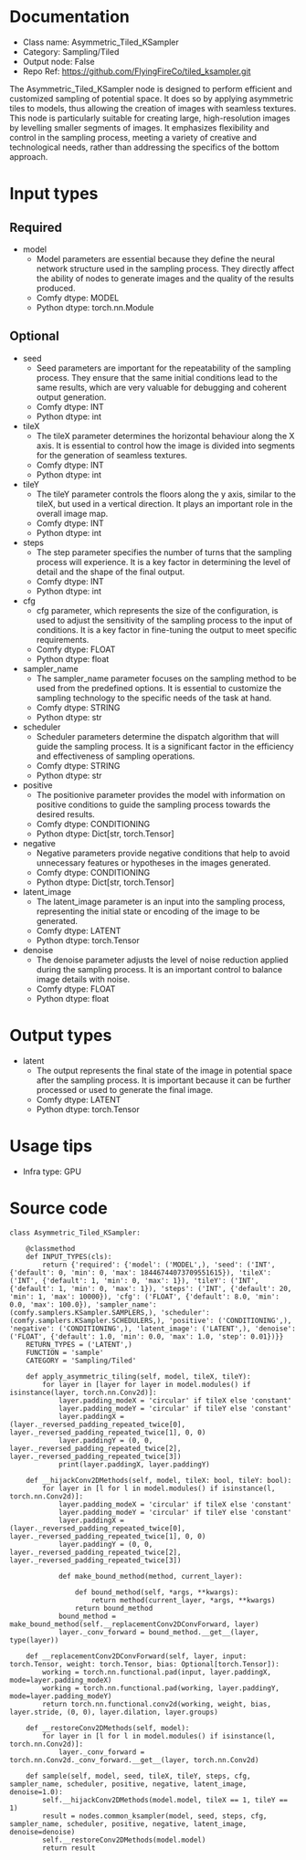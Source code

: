 # Documentation
- Class name: Asymmetric_Tiled_KSampler
- Category: Sampling/Tiled
- Output node: False
- Repo Ref: https://github.com/FlyingFireCo/tiled_ksampler.git

The Asymmetric_Tiled_KSampler node is designed to perform efficient and customized sampling of potential space. It does so by applying asymmetric tiles to models, thus allowing the creation of images with seamless textures. This node is particularly suitable for creating large, high-resolution images by levelling smaller segments of images. It emphasizes flexibility and control in the sampling process, meeting a variety of creative and technological needs, rather than addressing the specifics of the bottom approach.

# Input types
## Required
- model
    - Model parameters are essential because they define the neural network structure used in the sampling process. They directly affect the ability of nodes to generate images and the quality of the results produced.
    - Comfy dtype: MODEL
    - Python dtype: torch.nn.Module
## Optional
- seed
    - Seed parameters are important for the repeatability of the sampling process. They ensure that the same initial conditions lead to the same results, which are very valuable for debugging and coherent output generation.
    - Comfy dtype: INT
    - Python dtype: int
- tileX
    - The tileX parameter determines the horizontal behaviour along the X axis. It is essential to control how the image is divided into segments for the generation of seamless textures.
    - Comfy dtype: INT
    - Python dtype: int
- tileY
    - The tileY parameter controls the floors along the y axis, similar to the tileX, but used in a vertical direction. It plays an important role in the overall image map.
    - Comfy dtype: INT
    - Python dtype: int
- steps
    - The step parameter specifies the number of turns that the sampling process will experience. It is a key factor in determining the level of detail and the shape of the final output.
    - Comfy dtype: INT
    - Python dtype: int
- cfg
    - cfg parameter, which represents the size of the configuration, is used to adjust the sensitivity of the sampling process to the input of conditions. It is a key factor in fine-tuning the output to meet specific requirements.
    - Comfy dtype: FLOAT
    - Python dtype: float
- sampler_name
    - The sampler_name parameter focuses on the sampling method to be used from the predefined options. It is essential to customize the sampling technology to the specific needs of the task at hand.
    - Comfy dtype: STRING
    - Python dtype: str
- scheduler
    - Scheduler parameters determine the dispatch algorithm that will guide the sampling process. It is a significant factor in the efficiency and effectiveness of sampling operations.
    - Comfy dtype: STRING
    - Python dtype: str
- positive
    - The positionive parameter provides the model with information on positive conditions to guide the sampling process towards the desired results.
    - Comfy dtype: CONDITIONING
    - Python dtype: Dict[str, torch.Tensor]
- negative
    - Negative parameters provide negative conditions that help to avoid unnecessary features or hypotheses in the images generated.
    - Comfy dtype: CONDITIONING
    - Python dtype: Dict[str, torch.Tensor]
- latent_image
    - The latent_image parameter is an input into the sampling process, representing the initial state or encoding of the image to be generated.
    - Comfy dtype: LATENT
    - Python dtype: torch.Tensor
- denoise
    - The denoise parameter adjusts the level of noise reduction applied during the sampling process. It is an important control to balance image details with noise.
    - Comfy dtype: FLOAT
    - Python dtype: float

# Output types
- latent
    - The output represents the final state of the image in potential space after the sampling process. It is important because it can be further processed or used to generate the final image.
    - Comfy dtype: LATENT
    - Python dtype: torch.Tensor

# Usage tips
- Infra type: GPU

# Source code
```
class Asymmetric_Tiled_KSampler:

    @classmethod
    def INPUT_TYPES(cls):
        return {'required': {'model': ('MODEL',), 'seed': ('INT', {'default': 0, 'min': 0, 'max': 18446744073709551615}), 'tileX': ('INT', {'default': 1, 'min': 0, 'max': 1}), 'tileY': ('INT', {'default': 1, 'min': 0, 'max': 1}), 'steps': ('INT', {'default': 20, 'min': 1, 'max': 10000}), 'cfg': ('FLOAT', {'default': 8.0, 'min': 0.0, 'max': 100.0}), 'sampler_name': (comfy.samplers.KSampler.SAMPLERS,), 'scheduler': (comfy.samplers.KSampler.SCHEDULERS,), 'positive': ('CONDITIONING',), 'negative': ('CONDITIONING',), 'latent_image': ('LATENT',), 'denoise': ('FLOAT', {'default': 1.0, 'min': 0.0, 'max': 1.0, 'step': 0.01})}}
    RETURN_TYPES = ('LATENT',)
    FUNCTION = 'sample'
    CATEGORY = 'Sampling/Tiled'

    def apply_asymmetric_tiling(self, model, tileX, tileY):
        for layer in [layer for layer in model.modules() if isinstance(layer, torch.nn.Conv2d)]:
            layer.padding_modeX = 'circular' if tileX else 'constant'
            layer.padding_modeY = 'circular' if tileY else 'constant'
            layer.paddingX = (layer._reversed_padding_repeated_twice[0], layer._reversed_padding_repeated_twice[1], 0, 0)
            layer.paddingY = (0, 0, layer._reversed_padding_repeated_twice[2], layer._reversed_padding_repeated_twice[3])
            print(layer.paddingX, layer.paddingY)

    def __hijackConv2DMethods(self, model, tileX: bool, tileY: bool):
        for layer in [l for l in model.modules() if isinstance(l, torch.nn.Conv2d)]:
            layer.padding_modeX = 'circular' if tileX else 'constant'
            layer.padding_modeY = 'circular' if tileY else 'constant'
            layer.paddingX = (layer._reversed_padding_repeated_twice[0], layer._reversed_padding_repeated_twice[1], 0, 0)
            layer.paddingY = (0, 0, layer._reversed_padding_repeated_twice[2], layer._reversed_padding_repeated_twice[3])

            def make_bound_method(method, current_layer):

                def bound_method(self, *args, **kwargs):
                    return method(current_layer, *args, **kwargs)
                return bound_method
            bound_method = make_bound_method(self.__replacementConv2DConvForward, layer)
            layer._conv_forward = bound_method.__get__(layer, type(layer))

    def __replacementConv2DConvForward(self, layer, input: torch.Tensor, weight: torch.Tensor, bias: Optional[torch.Tensor]):
        working = torch.nn.functional.pad(input, layer.paddingX, mode=layer.padding_modeX)
        working = torch.nn.functional.pad(working, layer.paddingY, mode=layer.padding_modeY)
        return torch.nn.functional.conv2d(working, weight, bias, layer.stride, (0, 0), layer.dilation, layer.groups)

    def __restoreConv2DMethods(self, model):
        for layer in [l for l in model.modules() if isinstance(l, torch.nn.Conv2d)]:
            layer._conv_forward = torch.nn.Conv2d._conv_forward.__get__(layer, torch.nn.Conv2d)

    def sample(self, model, seed, tileX, tileY, steps, cfg, sampler_name, scheduler, positive, negative, latent_image, denoise=1.0):
        self.__hijackConv2DMethods(model.model, tileX == 1, tileY == 1)
        result = nodes.common_ksampler(model, seed, steps, cfg, sampler_name, scheduler, positive, negative, latent_image, denoise=denoise)
        self.__restoreConv2DMethods(model.model)
        return result
```